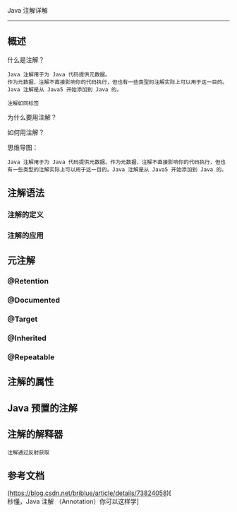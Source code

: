 Java 注解详解

------

## 概述

什么是注解？
    
    Java 注解用于为 Java 代码提供元数据。
    作为元数据，注解不直接影响你的代码执行，但也有一些类型的注解实际上可以用于这一目的。
    Java 注解是从 Java5 开始添加到 Java 的。 

    注解如同标签

为什么要用注解？

如何用注解？

思维导图：

    Java 注解用于为 Java 代码提供元数据。作为元数据，注解不直接影响你的代码执行，但也有一些类型的注解实际上可以用于这一目的。Java 注解是从 Java5 开始添加到 Java 的。


## 注解语法

### 注解的定义

### 注解的应用

## 元注解

### @Retention

### @Documented

### @Target

### @Inherited

### @Repeatable

## 注解的属性

## Java 预置的注解

## 注解的解释器

    注解通过反射获取


## 参考文档

(https://blog.csdn.net/briblue/article/details/73824058)[	
秒懂，Java 注解 （Annotation）你可以这样学]